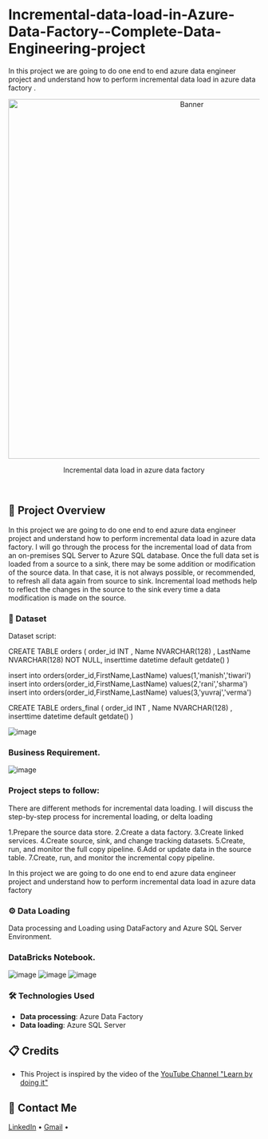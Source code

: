 # Incremental-data-load-in-Azure-Data-Factory--Complete-Data-Engineering-project
In this project we are going to do one end to end azure data engineer project and understand how to perform incremental data load in azure data factory . 


<div align="center">
  <a href="#">
    <img src="https://github.com/zBalachandar/Sales-Analysis-End-to-End-Pyspark-Real-Time-prod-project2./blob/2f3b674f3e74025cfb6873a19398a684ca4e7340/ASSETS/Sales%20Analysis%20Data%20bricks%2001.png" alt="Banner" width="720">
  </a>

  <div id="user-content-toc">
   
  </div>
  
  <p>Incremental data load in azure data factory</p>
</div>
<br>


<a name="introduction"></a>
## 🔬 Project Overview
In this project we are going to do one end to end azure data engineer project and understand how to perform incremental data load in azure data factory.
I will go through the process for the incremental load of data from an on-premises SQL Server to Azure SQL database. Once the full data set is loaded from a source to a sink, there may be some addition or modification of the source data. In that case, it is not always possible, or recommended, to refresh all data again from source to sink. Incremental load methods help to reflect the changes in the source to the sink every time a data modification is made on the source.


### 💾 Dataset
Dataset script: 

CREATE TABLE orders
(
    order_id INT ,
    Name NVARCHAR(128) ,
    LastName NVARCHAR(128) NOT NULL,
 inserttime datetime default getdate()
)

insert into orders(order_id,FirstName,LastName) values(1,'manish','tiwari')
insert into orders(order_id,FirstName,LastName) values(2,'rani','sharma')
insert into orders(order_id,FirstName,LastName) values(3,'yuvraj','verma')


CREATE TABLE orders_final
(
    order_id INT ,
    Name NVARCHAR(128) ,
 inserttime datetime default getdate()
)
 
![image]()

### Business Requirement.
![image]()

### Project steps to follow: 

There are different methods for incremental data loading. I will discuss the step-by-step process for incremental loading, or delta loading

1.Prepare the source data store.
2.Create a data factory.
3.Create linked services.
4.Create source, sink, and change tracking datasets.
5.Create, run, and monitor the full copy pipeline.
6.Add or update data in the source table.
7.Create, run, and monitor the incremental copy pipeline.



In this project we are going to do one end to end azure data engineer project and understand how to perform incremental data load in azure data factory



### ⚙️ Data Loading
 Data processing and Loading using DataFactory and Azure SQL Server Environment.
### DataBricks Notebook.

![image]()
![image]()
![image]()

### 🛠️ Technologies Used

- **Data processing**: Azure Data Factory
- **Data loading**: Azure SQL Server

<a name="credits"></a>
## 📋 Credits

- This Project is inspired by the video of the [YouTube Channel "Learn by doing it"](https://www.youtube.com/watch?v=pMqnvXgPKlI&list=PLOlK8ytA0MghGmAAT8W2u7VYmICdzeU5t&index=1&t=96s)  

<a name="contact"></a>
## 📨 Contact Me

[LinkedIn](https://www.linkedin.com/in/balachandars2022/) •
[Gmail](balachandar2014elu@gmail.com)  •

